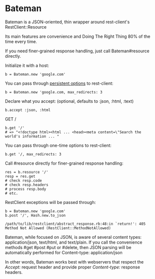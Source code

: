 Bateman
=======
Bateman is a JSON-oriented, thin wrapper around rest-client's RestClient::Resource

Its main features are convenience and Doing The Right Thing 80% of the time every time.

If you need finer-grained response handling, just call Bateman#resource directly.

Initialize it with a host:

    b = Bateman.new 'google.com'

You can pass through [persistent options](https://github.com/rest-client/rest-client/blob/master/lib/restclient/request.rb) to rest-client:

    b = Bateman.new 'google.com, max_redirects: 3

Declare what you accept: (optional, defaults to :json, :html, :text)

    b.accept :json, :html

GET /

    b.get '/'
    # => "<!doctype html><html ... <head><meta content=\"Search the world's information ... "

You can pass through one-time options to rest-client:

    b.get '/, max_redirects: 3

Call #resource directly for finer-grained response handling:

    res = b.resource '/'
    resp = res.get
    # check resp.code
    # check resp.headers
    # process resp.body
    # etc.

RestClient exceptions will be passed through:

    b = Bateman.new 'google.com'
    b.post '/', Hash.new.to_json

    /path/to/lib/restclient/abstract_response.rb:48:in `return!': 405 Method Not Allowed (RestClient::MethodNotAllowed)

Bateman, while focused on JSON, is aware of several content types: application/json, text/html, and text/plain.  If you call the convenience methods #get #post #put or #delete, then JSON parsing will be automatically performed for Content-type: application/json

In other words, Bateman works best with webservers that respect the *Accept:* request header and provide proper *Content-type:* response headers.
